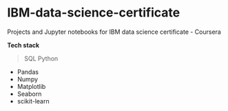# IBM-data-science-certificate
Projects and Jupyter notebooks for IBM data science certificate - Coursera

**Tech stack**
> SQL
> Python
 - Pandas
 - Numpy
 - Matplotlib
 - Seaborn
 - scikit-learn
